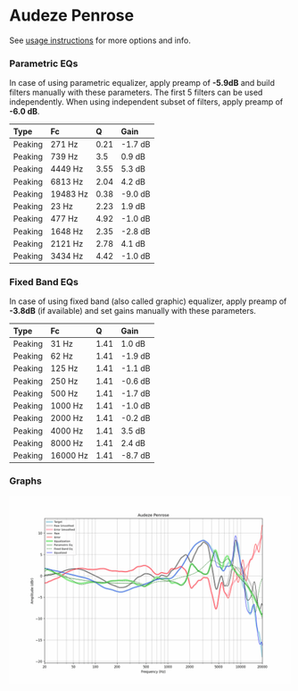 # Audeze Penrose
See [usage instructions](https://github.com/jaakkopasanen/AutoEq#usage) for more options and info.

### Parametric EQs
In case of using parametric equalizer, apply preamp of **-5.9dB** and build filters manually
with these parameters. The first 5 filters can be used independently.
When using independent subset of filters, apply preamp of **-6.0 dB**.

| Type    | Fc       |    Q | Gain    |
|:--------|:---------|:-----|:--------|
| Peaking | 271 Hz   | 0.21 | -1.7 dB |
| Peaking | 739 Hz   | 3.5  | 0.9 dB  |
| Peaking | 4449 Hz  | 3.55 | 5.3 dB  |
| Peaking | 6813 Hz  | 2.04 | 4.2 dB  |
| Peaking | 19483 Hz | 0.38 | -9.0 dB |
| Peaking | 23 Hz    | 2.23 | 1.9 dB  |
| Peaking | 477 Hz   | 4.92 | -1.0 dB |
| Peaking | 1648 Hz  | 2.35 | -2.8 dB |
| Peaking | 2121 Hz  | 2.78 | 4.1 dB  |
| Peaking | 3434 Hz  | 4.42 | -1.0 dB |

### Fixed Band EQs
In case of using fixed band (also called graphic) equalizer, apply preamp of **-3.8dB**
(if available) and set gains manually with these parameters.

| Type    | Fc       |    Q | Gain    |
|:--------|:---------|:-----|:--------|
| Peaking | 31 Hz    | 1.41 | 1.0 dB  |
| Peaking | 62 Hz    | 1.41 | -1.9 dB |
| Peaking | 125 Hz   | 1.41 | -1.1 dB |
| Peaking | 250 Hz   | 1.41 | -0.6 dB |
| Peaking | 500 Hz   | 1.41 | -1.7 dB |
| Peaking | 1000 Hz  | 1.41 | -1.0 dB |
| Peaking | 2000 Hz  | 1.41 | -0.2 dB |
| Peaking | 4000 Hz  | 1.41 | 3.5 dB  |
| Peaking | 8000 Hz  | 1.41 | 2.4 dB  |
| Peaking | 16000 Hz | 1.41 | -8.7 dB |

### Graphs
![](./Audeze%20Penrose.png)